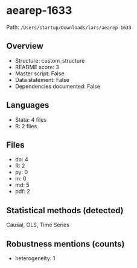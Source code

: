 # aearep-1633

Path: `/Users/startup/Downloads/lars/aearep-1633`

## Overview
- Structure: custom_structure
- README score: 3
- Master script: False
- Data statement: False
- Dependencies documented: False

## Languages
- Stata: 4 files
- R: 2 files

## Files
- do: 4
- R: 2
- py: 0
- m: 0
- md: 5
- pdf: 2

## Statistical methods (detected)
Causal, OLS, Time Series

## Robustness mentions (counts)
- heterogeneity: 1